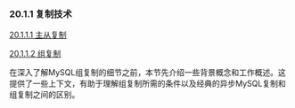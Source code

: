 ### 20.1.1 复制技术
 [20.1.1.1 主从复制](20.01.01.00.复制技术.md) 

[20.1.1.2 组复制](20.01.01.02.组复制.md)

在深入了解MySQL组复制的细节之前，本节先介绍一些背景概念和工作概述。这提供了一些上下文，有助于理解组复制所需的条件以及经典的异步MySQL复制和组复制之间的区别。
